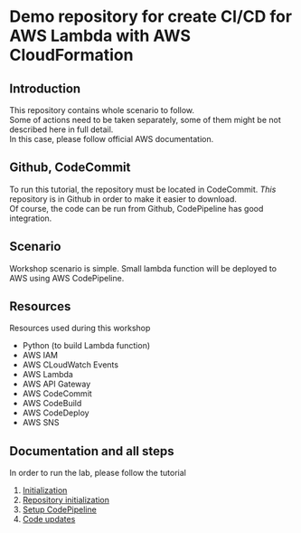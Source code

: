 # Demo repository for create CI/CD for AWS Lambda with AWS CloudFormation 

## Introduction

This repository contains whole scenario to follow.  
Some of actions need to be taken separately, some of them might be not described here in full detail.  
In this case, please follow official AWS documentation.

## Github, CodeCommit

To run this tutorial, the repository must be located in CodeCommit. _This_ repository is in Github in order to make it easier to download.  
Of course, the code can be run from Github, CodePipeline has good integration.

## Scenario

Workshop scenario is simple. Small lambda function will be deployed to AWS using AWS CodePipeline.

## Resources

Resources used during this workshop

* Python (to build Lambda function)
* AWS IAM
* AWS CLoudWatch Events
* AWS Lambda
* AWS API Gateway
* AWS CodeCommit
* AWS CodeBuild
* AWS CodeDeploy
* AWS SNS

## Documentation and all steps

In order to run the lab, please follow the tutorial

1. [Initialization](docs/001_initialization.md)
2. [Repository initialization](docs/002_repository.md)
3. [Setup CodePipeline](docs/003_IaC.md)
4. [Code updates](docs/004_codeupdates.md)
